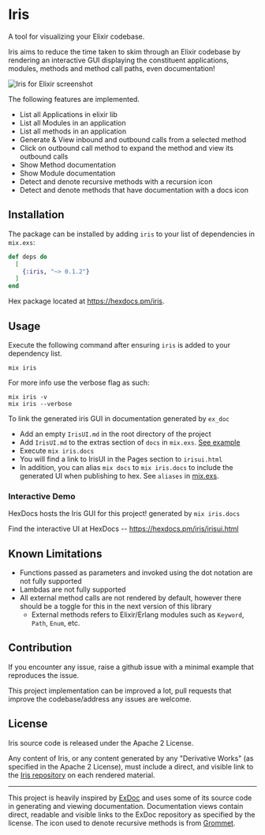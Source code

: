 # Iris

A tool for visualizing your Elixir codebase.

Iris aims to reduce the time taken to skim through an Elixir codebase by rendering an interactive GUI displaying the constituent applications, modules, methods and method call paths, even documentation!

![Iris for Elixir screenshot](./screenshot.png)

The following features are implemented.

- List all Applications in elixir lib
- List all Modules in an application
- List all methods in an application
- Generate & View inbound and outbound calls from a selected method
- Click on outbound call method to expand the method and view its outbound calls
- Show Method documentation
- Show Module documentation
- Detect and denote recursive methods with a recursion icon
- Detect and denote methods that have documentation with a docs icon

## Installation

The package can be installed by adding `iris` to your list of dependencies in `mix.exs`:

```elixir
def deps do
  [
    {:iris, "~> 0.1.2"}
  ]
end
```

Hex package located at <https://hexdocs.pm/iris>.

## Usage

Execute the following command after ensuring `iris` is added to your dependency list.

```
mix iris
```

For more info use the verbose flag as such:

```
mix iris -v
mix iris --verbose
```

To link the generated iris GUI in documentation generated by `ex_doc`

- Add an empty `IrisUI.md` in the root directory of the project
- Add `IrisUI.md` to the extras section of `docs` in `mix.exs`. [See example](./mix.exs)
- Execute `mix iris.docs`
- You will find a link to IrisUI in the Pages section to `irisui.html`
- In addition, you can alias `mix docs` to `mix iris.docs` to include the generated UI when publishing to hex. See `aliases` in [mix.exs](./mix.exs).

### Interactive Demo

HexDocs hosts the Iris GUI for this project! generated by `mix iris.docs`

Find the interactive UI at HexDocs -- <https://hexdocs.pm/iris/irisui.html>

## Known Limitations

- Functions passed as parameters and invoked using the dot notation are not fully supported
- Lambdas are not fully supported
- All external method calls are not rendered by default, however there should be a toggle for this in the next version of this library
  - External methods refers to Elixir/Erlang modules such as `Keyword`, `Path`, `Enum`, etc.

## Contribution

If you encounter any issue, raise a github issue with a minimal example that reproduces the issue.

This project implementation can be improved a lot, pull requests that improve the codebase/address any issues are welcome.

## License

Iris source code is released under the Apache 2 License.

Any content of Iris, or any content generated by any "Derivative Works" (as specified in the Apache 2 License), must include a direct, and visible link to the [Iris repository](https://github.com/rahultumpala/iris) on each rendered material.

<hr>

This project is heavily inspired by [ExDoc](https://github.com/elixir-lang/ex_doc) and uses some of its source code in generating and viewing documentation. Documentation views contain direct, readable and visible links to the ExDoc repository as specified by the license. The icon used to denote recursive methods is from [Grommet](https://seekicon.com/artist/grommet).

